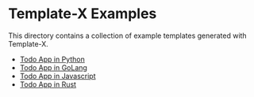 # Template-X Examples

This directory contains a collection of example templates generated with Template-X.

- [Todo App in Python](todo-app-python/README.md)
- [Todo App in GoLang](todo-app-go/README.md)
- [Todo App in Javascript](todo-app-js/README.md)
- [Todo App in Rust](todo-app-rust/README.md)

